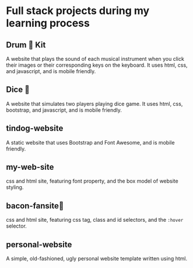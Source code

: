 # Full stack projects during my learning process



## Drum 🥁 Kit
A website that plays the sound of each musical instrument when you click their images or their corresponding keys on the keyboard. It uses html, css, and javascript, and is mobile friendly.

## Dice 🎲
A website that simulates two players playing dice game. It uses html, css, bootstrap, and javascript, and is mobile friendly.

## tindog-website
A static website that uses Bootstrap and Font Awesome, and is mobile friendly.

## my-web-site
css and html site, featuring font property, and the box model of website styling.

## bacon-fansite🥓
css and html site, featuring css tag, class and id selectors, and the `:hover` selector.

## personal-website
A simple, old-fashioned, ugly personal website template written using html.
